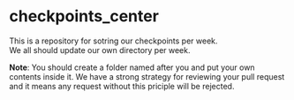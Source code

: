 # checkpoints_center  
This is a repository for sotring our checkpoints per week.  
We all should update our own directory per week.

**Note**: You should create a folder named after you and put your own contents inside it. We have a strong strategy for reviewing your pull request and it means any request without this priciple will be rejected.
